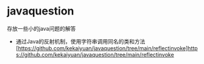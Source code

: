 # javaquestion
存放一些小的java问题的解答
- 通过Java的反射机制，使用字符串调用同名的类和方法[https://github.com/kekaiyuan/javaquestion/tree/main/reflectinvoke]<https://github.com/kekaiyuan/javaquestion/tree/main/reflectinvoke>
